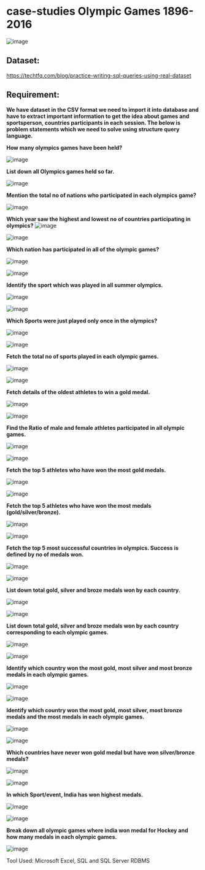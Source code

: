 # case-studies Olympic Games 1896-2016

![image](https://user-images.githubusercontent.com/92555446/187437164-b0bbad30-97d4-4ce5-a835-2de27a39bedf.png)

## Dataset: 

https://techtfq.com/blog/practice-writing-sql-queries-using-real-dataset

## Requirement:
**We have dataset in the CSV format we need to import it into database and have to extract important information to get the idea about games and sportsperson, countries participants in each session. The below is problem statements which we need to solve using structure query language.**

**How many olympics games have been held?**

![image](https://user-images.githubusercontent.com/92555446/187253333-980354c9-ef31-4d83-bc80-6269372bb80f.png)

**List down all Olympics games held so far.**

![image](https://user-images.githubusercontent.com/92555446/187254051-bd90dc97-96b1-4ad1-bca6-b8002c39cb29.png)

**Mention the total no of nations who participated in each olympics game?**

![image](https://user-images.githubusercontent.com/92555446/187254174-157b1a49-09bb-4d88-99b5-7556ab31f0f7.png)

**Which year saw the highest and lowest no of countries participating in olympics?**
![image](https://user-images.githubusercontent.com/92555446/187255272-cfaca2e9-ffdf-449b-b3c5-e23d9c75aebc.png)

![image](https://user-images.githubusercontent.com/92555446/187255345-efca3895-b331-4971-80dc-1cc6b8297e5e.png)



**Which nation has participated in all of the olympic games?**

![image](https://user-images.githubusercontent.com/92555446/187255921-754d70ec-16f9-457e-a148-f2f800f39315.png)

![image](https://user-images.githubusercontent.com/92555446/187256011-cd6fab9c-1344-4f5b-bdd0-1146497e6ca8.png)


**Identify the sport which was played in all summer olympics.**

![image](https://user-images.githubusercontent.com/92555446/187256062-3ea283f1-05c4-4d97-a516-315e861e77f8.png)

![image](https://user-images.githubusercontent.com/92555446/187256115-e552043a-9f6e-44d9-8076-a8b1315150bc.png)

**Which Sports were just played only once in the olympics?**

![image](https://user-images.githubusercontent.com/92555446/187256226-94db2b7f-0878-4f57-9915-6548cf0694be.png)

![image](https://user-images.githubusercontent.com/92555446/187256329-dbcfc120-41c8-4e5d-8a6f-24df75bbdc33.png)

**Fetch the total no of sports played in each olympic games.**

![image](https://user-images.githubusercontent.com/92555446/187256434-1b366013-c197-4862-a1c0-d000dac772c0.png)

![image](https://user-images.githubusercontent.com/92555446/187256495-0daed539-3272-4aad-9fec-bc557cd2b630.png)


**Fetch details of the oldest athletes to win a gold medal.**

![image](https://user-images.githubusercontent.com/92555446/187256596-c2b52e8a-414d-403a-a784-3d58d1a1015e.png)

![image](https://user-images.githubusercontent.com/92555446/187256647-376e1740-016e-4e66-abd8-0231c9d5bf4d.png)

**Find the Ratio of male and female athletes participated in all olympic games.**

![image](https://user-images.githubusercontent.com/92555446/187256753-01f6045b-82a1-44e1-99ae-f9a84d9ab120.png)

![image](https://user-images.githubusercontent.com/92555446/187256802-e2fcc224-a571-4865-bd7f-dd2b8fc96b68.png)

**Fetch the top 5 athletes who have won the most gold medals.**

![image](https://user-images.githubusercontent.com/92555446/187257081-b480159a-1670-42de-b789-c2c380be3cff.png)

![image](https://user-images.githubusercontent.com/92555446/187257181-2bd37c4e-7a3b-4833-8e21-c14b69a0c8a1.png)

**Fetch the top 5 athletes who have won the most medals (gold/silver/bronze).**

![image](https://user-images.githubusercontent.com/92555446/187257369-2c614d77-b905-4921-817f-24001300935f.png)

![image](https://user-images.githubusercontent.com/92555446/187257464-4a50730b-ca6f-4c27-9805-44be4ec14823.png)

**Fetch the top 5 most successful countries in olympics. Success is defined by no of medals won.**

![image](https://user-images.githubusercontent.com/92555446/187257692-f8f34003-611b-43ec-a34a-abbd1e47e05c.png)

![image](https://user-images.githubusercontent.com/92555446/187257775-91fa81bd-5b8c-4af4-81ce-010aaac6d979.png)

**List down total gold, silver and broze medals won by each country.**

![image](https://user-images.githubusercontent.com/92555446/187257996-b3c9dbd8-4b00-4c48-8de6-09b1612971f9.png)

![image](https://user-images.githubusercontent.com/92555446/187258084-379f1d11-5fac-4f1b-bd45-74c331e91401.png)

**List down total gold, silver and broze medals won by each country corresponding to each olympic games.**

![image](https://user-images.githubusercontent.com/92555446/187258313-ea197aa6-937b-4f78-bcd3-4183c67a9e21.png)

![image](https://user-images.githubusercontent.com/92555446/187258403-05b0b849-7b92-48dd-8ffb-69604ce03276.png)

**Identify which country won the most gold, most silver and most bronze medals in each olympic games.**

![image](https://user-images.githubusercontent.com/92555446/187258806-b63e9b17-5795-4ffe-9a70-931c550195bf.png)

![image](https://user-images.githubusercontent.com/92555446/187258889-f18169c6-1622-4164-a7f4-00518e4db6c7.png)

**Identify which country won the most gold, most silver, most bronze medals and the most medals in each olympic games.**

![image](https://user-images.githubusercontent.com/92555446/187259422-de5ead89-591c-4387-b7af-4adf14ba64be.png)

![image](https://user-images.githubusercontent.com/92555446/187259544-bd3ef628-cf9d-4939-b3d5-0e2f953a6cd7.png)

**Which countries have never won gold medal but have won silver/bronze medals?**

![image](https://user-images.githubusercontent.com/92555446/187259744-778b0091-a9bd-4338-9add-176e1191b5b8.png)

![image](https://user-images.githubusercontent.com/92555446/187259802-14f5929c-6424-4d51-a73c-b9ecb9c2d6b7.png)

**In which Sport/event, India has won highest medals.**

![image](https://user-images.githubusercontent.com/92555446/187259951-1804e4fe-13dd-4a6b-9524-a2739ad3a533.png)

![image](https://user-images.githubusercontent.com/92555446/187260053-2d4b3ee1-984f-421d-bea2-2ad715b40adf.png)

**Break down all olympic games where india won medal for Hockey and how many medals in each olympic games.**

![image](https://user-images.githubusercontent.com/92555446/187260341-afcefc68-c5aa-45f0-bd20-b87660effd12.png)

Tool Used:
Microsoft Excel, SQL and SQL Server RDBMS

